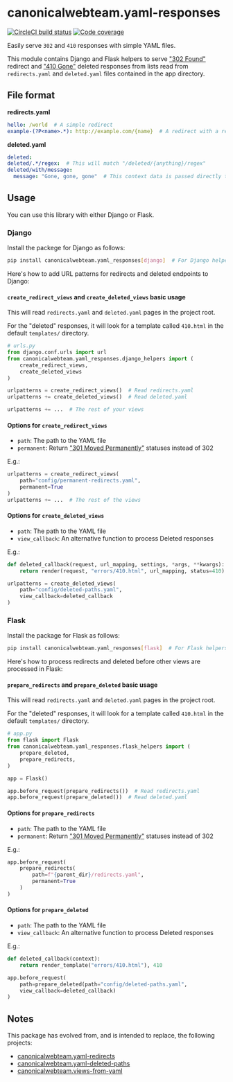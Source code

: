 # canonicalwebteam.yaml-responses

[![CircleCI build status](https://circleci.com/gh/canonical-webteam/yaml-responses.svg?style=shield)][circleci] [![Code coverage](https://codecov.io/gh/canonical-webteam/yaml-responses/branch/master/graph/badge.svg)][codecov]

Easily serve `302` and `410` responses with simple YAML files.

This module contains Django and Flask helpers to serve ["302 Found"](https://en.wikipedia.org/wiki/List_of_HTTP_status_codes#301) redirect and ["410 Gone"](https://en.wikipedia.org/wiki/List_of_HTTP_status_codes#410) deleted responses from lists read from `redirects.yaml` and `deleted.yaml` files contained in the app directory.

## File format

**redirects.yaml**

``` yaml
hello: /world  # A simple redirect
example-(?P<name>.*): http://example.com/{name}  # A redirect with a regex replacement
```

**deleted.yaml**

``` yaml
deleted:
deleted/.*/regex:  # This will match "/deleted/{anything}/regex"
deleted/with/message:
  message: "Gone, gone, gone"  # This context data is passed directly to the template
```

## Usage

You can use this library with either Django or Flask.

### Django

Install the packege for Django as follows:

``` bash
pip install canonicalwebteam.yaml_responses[django]  # For Django helpers
```

Here's how to add URL patterns for redirects and deleted endpoints to Django:

#### `create_redirect_views` and `create_deleted_views` basic usage

This will read `redirects.yaml` and `deleted.yaml` pages in the project root.

For the "deleted" responses, it will look for a template called `410.html` in the default `templates/` directory.

``` python
# urls.py
from django.conf.urls import url
from canonicalwebteam.yaml_responses.django_helpers import (
    create_redirect_views,
    create_deleted_views
)

urlpatterns = create_redirect_views()  # Read redirects.yaml
urlpatterns += create_deleted_views()  # Read deleted.yaml

urlpatterns += ...  # The rest of your views
```

#### Options for `create_redirect_views`

- `path`: The path to the YAML file
- `permanent`: Return ["301 Moved Permanently"](https://en.wikipedia.org/wiki/List_of_HTTP_status_codes#301) statuses instead of 302

E.g.:

``` python
urlpatterns = create_redirect_views(
    path="config/permanent-redirects.yaml",
    permanent=True
)
urlpatterns += ...  # The rest of the views
```

#### Options for `create_deleted_views`

- `path`: The path to the YAML file
- `view_callback`: An alternative function to process Deleted responses

E.g.:

``` python
def deleted_callback(request, url_mapping, settings, *args, **kwargs):
    return render(request, "errors/410.html", url_mapping, status=410)

urlpatterns = create_deleted_views(
    path="config/deleted-paths.yaml",
    view_callback=deleted_callback
)
```

### Flask

Install the package for Flask as follows:

``` bash
pip install canonicalwebteam.yaml_responses[flask]  # For Flask helpers
```

Here's how to process redirects and deleted before other views are processed in Flask:

#### `prepare_redirects` and `prepare_deleted` basic usage

This will read `redirects.yaml` and `deleted.yaml` pages in the project root.

For the "deleted" responses, it will look for a template called `410.html` in the default `templates/` directory.

``` python
# app.py
from flask import Flask
from canonicalwebteam.yaml_responses.flask_helpers import (
    prepare_deleted,
    prepare_redirects,
)

app = Flask()

app.before_request(prepare_redirects())  # Read redirects.yaml
app.before_request(prepare_deleted())  # Read deleted.yaml
```

#### Options for `prepare_redirects`

- `path`: The path to the YAML file
- `permanent`: Return ["301 Moved Permanently"](https://en.wikipedia.org/wiki/List_of_HTTP_status_codes#301) statuses instead of 302

E.g.:

``` python
app.before_request(
    prepare_redirects(
        path=f"{parent_dir}/redirects.yaml",
        permanent=True
    )
)
```

#### Options for `prepare_deleted`

- `path`: The path to the YAML file
- `view_callback`: An alternative function to process Deleted responses

E.g.:

``` python
def deleted_callback(context):
    return render_template("errors/410.html"), 410

app.before_request(
    path=prepare_deleted(path="config/deleted-paths.yaml",
    view_callback=deleted_callback)
)
```

## Notes

This package has evolved from, and is intended to replace, the following projects:

- [canonicalwebteam.yaml-redirects](https://github.com/canonical-webteam/yaml-redirects)
- [canonicalwebteam.yaml-deleted-paths](https://github.com/canonical-webteam/yaml-deleted-paths)
- [canonicalwebteam.views-from-yaml](https://github.com/canonical-webteam/views-from-yaml)


[circleci]: https://circleci.com/gh/canonical-webteam/yaml-responses "CircleCI build status"
[codecov]: https://codecov.io/gh/canonical-webteam/yaml-responses "Code coverage"
